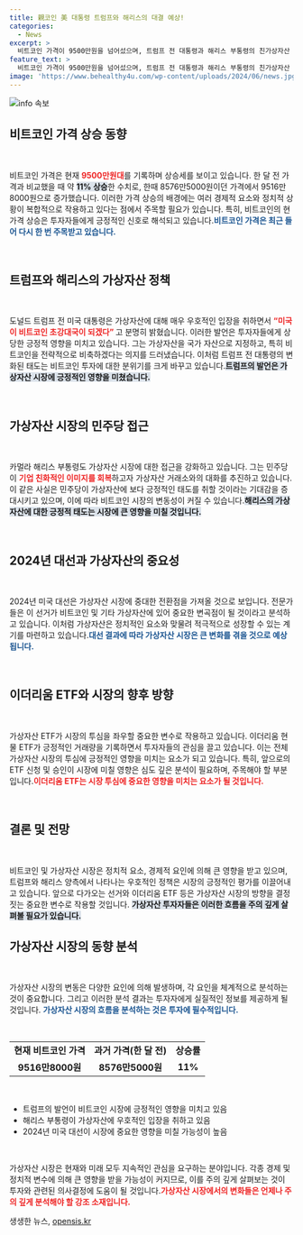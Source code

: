 ```yaml
---
title: 親코인 美 대통령 트럼프와 해리스의 대결 예상!
categories:
  - News
excerpt: >
  비트코인 가격이 9500만원을 넘어섰으며, 트럼프 전 대통령과 해리스 부통령의 친가상자산 정책이 투자자들의 기대감을 부추기고 있습니다. 다가오는 대선에서 비트코인 관련 정책이 중요한 변수로 떠오르며, 가상자산 시장의 향방이 주목됩니다!
feature_text: >
  비트코인 가격이 9500만원을 넘어섰으며, 트럼프 전 대통령과 해리스 부통령의 친가상자산 정책이 투자자들의 기대감을 부추기고 있습니다. 다가오는 대선에서 비트코인 관련 정책이 중요한 변수로 떠오르며, 가상자산 시장의 향방이 주목됩니다!
image: 'https://www.behealthy4u.com/wp-content/uploads/2024/06/news.jpg'
---
```


<p><img src="https://www.behealthy4u.com/wp-content/uploads/2024/06/news.jpg" alt="info 속보" /></p>

<h2 data-ke-size="size26">비트코인 가격 상승 동향</h2>

<p data-ke-size="size16">&nbsp;</p> 

<p>비트코인 가격은 현재 <b><span style="color: #ee2323;">9500만원대</span></b>를 기록하며 상승세를 보이고 있습니다. 한 달 전 가격과 비교했을 때 약 <b><span style="background-color: #21538527;">11% 상승</span></b>한 수치로, 한때 8576만5000원이던 가격에서 9516만8000원으로 증가했습니다. 이러한 가격 상승의 배경에는 여러 경제적 요소와 정치적 상황이 복합적으로 작용하고 있다는 점에서 주목할 필요가 있습니다. 특히, 비트코인의 현 가격 상승은 투자자들에게 긍정적인 신호로 해석되고 있습니다.<b><span style="color: #1a5490;">비트코인 가격은 최근 들어 다시 한 번 주목받고 있습니다.</span></b></p>

<p data-ke-size="size16">&nbsp;</p> 

<h2 data-ke-size="size26">트럼프와 해리스의 가상자산 정책</h2>

<p data-ke-size="size16">&nbsp;</p> 

<p>도널드 트럼프 전 미국 대통령은 가상자산에 대해 매우 우호적인 입장을 취하면서 <b><span style="color: #ee2323;">“미국이 비트코인 초강대국이 되겠다” </span></b>고 분명히 밝혔습니다. 이러한 발언은 투자자들에게 상당한 긍정적 영향을 미치고 있습니다. 그는 가상자산을 국가 자산으로 지정하고, 특히 비트코인을 전략적으로 비축하겠다는 의지를 드러냈습니다. 이처럼 트럼프 전 대통령의 변화된 태도는 비트코인 투자에 대한 분위기를 크게 바꾸고 있습니다.<b><span style="background-color: #21538527;">트럼프의 발언은 가상자산 시장에 긍정적인 영향을 미쳤습니다.</span></b> </p>

<p data-ke-size="size16">&nbsp;</p> 

<h2 data-ke-size="size26">가상자산 시장의 민주당 접근</h2> 

<p data-ke-size="size16">&nbsp;</p> 

<p>카멀라 해리스 부통령도 가상자산 시장에 대한 접근을 강화하고 있습니다. 그는 민주당이 <b><span style="color: #ee2323;">기업 친화적인 이미지를 회복</span></b>하고자 가상자산 거래소와의 대화를 추진하고 있습니다. 이 같은 사실은 민주당이 가상자산에 보다 긍정적인 태도를 취할 것이라는 기대감을 증대시키고 있으며, 이에 따라 비트코인 시장의 변동성이 커질 수 있습니다.<b><span style="background-color: #21538527;">해리스의 가상자산에 대한 긍정적 태도는 시장에 큰 영향을 미칠 것입니다.</span></b> </p>

<p data-ke-size="size16">&nbsp;</p> 

<h2 data-ke-size="size26">2024년 대선과 가상자산의 중요성</h2>

<p data-ke-size="size16">&nbsp;</p> 

<p>2024년 미국 대선은 가상자산 시장에 중대한 전환점을 가져올 것으로 보입니다. 전문가들은 이 선거가 비트코인 및 기타 가상자산에 있어 중요한 변곡점이 될 것이라고 분석하고 있습니다. 이처럼 가상자산은 정치적인 요소와 맞물려 적극적으로 성장할 수 있는 계기를 마련하고 있습니다.<b><span style="color: #1a5490;">대선 결과에 따라 가상자산 시장은 큰 변화를 겪을 것으로 예상됩니다.</span></b></p>

<p data-ke-size="size16">&nbsp;</p> 

<h2 data-ke-size="size26">이더리움 ETF와 시장의 향후 방향</h2>

<p data-ke-size="size16">&nbsp;</p> 

<p>가상자산 ETF가 시장의 투심을 좌우할 중요한 변수로 작용하고 있습니다. 이더리움 현물 ETF가 긍정적인 거래량을 기록하면서 투자자들의 관심을 끌고 있습니다. 이는 전체 가상자산 시장의 투심에 긍정적인 영향을 미치는 요소가 되고 있습니다. 특히, 앞으로의 ETF 신청 및 승인이 시장에 미칠 영향은 심도 깊은 분석이 필요하며, 주목해야 할 부분입니다.<b><span style="color: #ee2323;">이더리움 ETF는 시장 투심에 중요한 영향을 미치는 요소가 될 것입니다.</span></b></p>

<p data-ke-size="size16">&nbsp;</p> 

<h2 data-ke-size="size26">결론 및 전망</h2>

<p data-ke-size="size16">&nbsp;</p> 

<p>비트코인 및 가상자산 시장은 정치적 요소, 경제적 요인에 의해 큰 영향을 받고 있으며, 트럼프와 해리스 양측에서 나타나는 우호적인 정책은 시장의 긍정적인 평가를 이끌어내고 있습니다. 앞으로 다가오는 선거와 이더리움 ETF 등은 가상자산 시장의 방향을 결정짓는 중요한 변수로 작용할 것입니다. <b><span style="background-color: #21538527;">가상자산 투자자들은 이러한 흐름을 주의 깊게 살펴볼 필요가 있습니다.</span></b> </p>

<h2 data-ke-size="size26">가상자산 시장의 동향 분석</h2>

<p data-ke-size="size16">&nbsp;</p>

<p>가상자산 시장의 변동은 다양한 요인에 의해 발생하며, 각 요인을 체계적으로 분석하는 것이 중요합니다. 그리고 이러한 분석 결과는 투자자에게 실질적인 정보를 제공하게 될 것입니다. <b><span style="color: #1a5490;">가상자산 시장의 흐름을 분석하는 것은 투자에 필수적입니다.</span></b></p>

<p data-ke-size="size16">&nbsp;</p>

<table style="border-collapse: collapse; width: 100%;">
<tr>
<td style="text-align: center; height: 17px;"><b>현재 비트코인 가격</b></td>
<td style="text-align: center; height: 17px;"><b>과거 가격(한 달 전)</b></td>
<td style="text-align: center; height: 17px;"><b>상승률</b></td>
</tr>
<tr>
<td style="text-align: center; height: 17px;"><b>9516만8000원</b></td>
<td style="text-align: center; height: 17px;"><b>8576만5000원</b></td>
<td style="text-align: center; height: 17px;"><b>11%</b></td>
</tr>
</table>

<p data-ke-size="size16">&nbsp;</p> 

<ul>
<li>트럼프의 발언이 비트코인 시장에 긍정적인 영향을 미치고 있음</li>
<li>해리스 부통령이 가상자산에 우호적인 입장을 취하고 있음</li>
<li>2024년 미국 대선이 시장에 중요한 영향을 미칠 가능성이 높음</li>
</ul>

<p data-ke-size="size16">&nbsp;</p> 

<p>가상자산 시장은 현재와 미래 모두 지속적인 관심을 요구하는 분야입니다. 각종 경제 및 정치적 변수에 의해 큰 영향을 받을 가능성이 커지므로, 이를 주의 깊게 살펴보는 것이 투자와 관련된 의사결정에 도움이 될 것입니다.<b><span style="color: #ee2323;">가상자산 시장에서의 변화들은 언제나 주의 깊게 분석해야 할 강조 소재입니다.</span></b></p>
생생한 뉴스, <a href="https://opensis.kr" rel="dofollow">opensis.kr</a>


